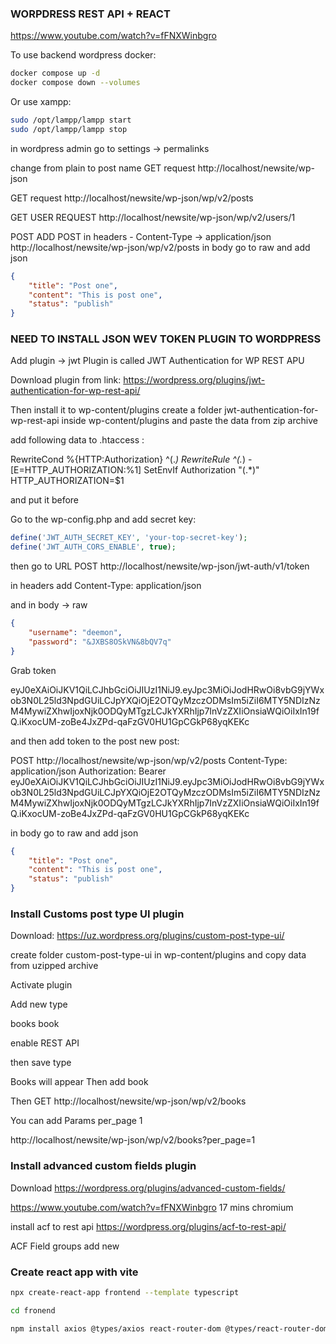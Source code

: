 ### WORPDRESS REST API + REACT

https://www.youtube.com/watch?v=fFNXWinbgro 


To use backend wordpress docker:
```bash
docker compose up -d
docker compose down --volumes 
```
Or use xampp:
```bash 
sudo /opt/lampp/lampp start
sudo /opt/lampp/lampp stop
``` 

in wordpress admin go to 
settings -> permalinks 

change from plain to post name 
GET request
http://localhost/newsite/wp-json 

GET request 
http://localhost/newsite/wp-json/wp/v2/posts

GET USER REQUEST
http://localhost/newsite/wp-json/wp/v2/users/1 

POST ADD 
POST
in headers - Content-Type -> application/json
http://localhost/newsite/wp-json/wp/v2/posts 
in body go to raw and add json

```json
{
    "title": "Post one",
    "content": "This is post one",
    "status": "publish"
}
```

### NEED TO INSTALL JSON WEV TOKEN PLUGIN TO WORDPRESS 
Add plugin -> jwt 
Plugin is called JWT Authentication for WP REST APU 

Download plugin from link: 
https://wordpress.org/plugins/jwt-authentication-for-wp-rest-api/ 

Then install it to wp-content/plugins 
create a folder jwt-authentication-for-wp-rest-api  inside wp-content/plugins 
and paste the data from zip archive

add following data to .htaccess : 

RewriteCond %{HTTP:Authorization} ^(.*)
RewriteRule ^(.*) - [E=HTTP_AUTHORIZATION:%1] 
SetEnvIf Authorization "(.*)" HTTP_AUTHORIZATION=$1

and put it before </IfModule> 


Go to the wp-config.php 
and add secret key:
```php 
define('JWT_AUTH_SECRET_KEY', 'your-top-secret-key');
define('JWT_AUTH_CORS_ENABLE', true);
```


then go to URL 
POST 
http://localhost/newsite/wp-json/jwt-auth/v1/token 

in headers add Content-Type: application/json 

and in body -> raw 
```json
{
    "username": "deemon",
    "password": "&JXBS8OSkVN&8bQV7q"
}
``` 

Grab token

eyJ0eXAiOiJKV1QiLCJhbGciOiJIUzI1NiJ9.eyJpc3MiOiJodHRwOi8vbG9jYWxob3N0L25ld3NpdGUiLCJpYXQiOjE2OTQyMzczODMsIm5iZiI6MTY5NDIzNzM4MywiZXhwIjoxNjk0ODQyMTgzLCJkYXRhIjp7InVzZXIiOnsiaWQiOiIxIn19fQ.iKxocUM-zoBe4JxZPd-qaFzGV0HU1GpCGkP68yqKEKc 

and then add token to the post new post:

POST 
http://localhost/newsite/wp-json/wp/v2/posts
Content-Type: application/json
Authorization: Bearer eyJ0eXAiOiJKV1QiLCJhbGciOiJIUzI1NiJ9.eyJpc3MiOiJodHRwOi8vbG9jYWxob3N0L25ld3NpdGUiLCJpYXQiOjE2OTQyMzczODMsIm5iZiI6MTY5NDIzNzM4MywiZXhwIjoxNjk0ODQyMTgzLCJkYXRhIjp7InVzZXIiOnsiaWQiOiIxIn19fQ.iKxocUM-zoBe4JxZPd-qaFzGV0HU1GpCGkP68yqKEKc

in body go to raw and add json

```json
{
    "title": "Post one",
    "content": "This is post one",
    "status": "publish"
}
``` 



### Install Customs post type UI plugin 
Download: https://uz.wordpress.org/plugins/custom-post-type-ui/ 

create folder custom-post-type-ui in wp-content/plugins 
and copy data from uzipped archive 

Activate plugin 

Add new type

books
book 

enable REST API 

then save type 

Books will appear 
Then add book

Then 
GET http://localhost/newsite/wp-json/wp/v2/books

You can add Params
per_page   1 

http://localhost/newsite/wp-json/wp/v2/books?per_page=1 


### Install advanced custom fields plugin 
Download 
https://wordpress.org/plugins/advanced-custom-fields/ 

https://www.youtube.com/watch?v=fFNXWinbgro 
17 mins 
chromium 

install acf to rest api 
https://wordpress.org/plugins/acf-to-rest-api/ 

ACF 
Field groups 
add new 

### Create react app with vite 

```bash
npx create-react-app frontend --template typescript

cd fronend

npm install axios @types/axios react-router-dom @types/react-router-dom
```